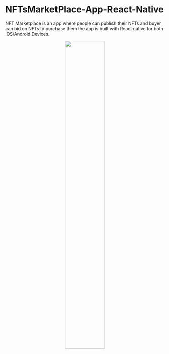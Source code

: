 # NFTsMarketPlace-App-React-Native
NFT Marketplace is an app where people can publish their NFTs and buyer can bid on NFTs to purchase them the app is built with React native for both iOS/Android Devices.

<p align="center">
 <img src="https://user-images.githubusercontent.com/93969890/162281098-7bb485fa-ba8c-42c5-91f0-2811b436de75.png" width="50%">
</p>

